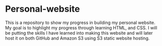 # Personal-website
This is a repository to show my progress in building my personal website. My goal is to highlight my progress through learning HTML, and CSS. I will be putting the skills I have learned into making this website and will later host it on both GitHub and Amazon S3 using S3 static website hosting.
